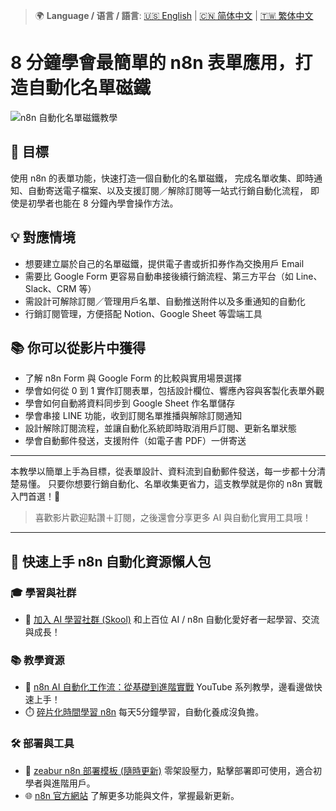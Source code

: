> 🌍 **Language / 语言 / 語言**: [🇺🇸 English](./readme-en.md) | [🇨🇳 简体中文](./readme-cn.md) | [🇹🇼 繁体中文](./readme.md)
# 8 分鐘學會最簡單的 n8n 表單應用，打造自動化名單磁鐵

![n8n 自動化名單磁鐵教學](https://github.com/qwedsazxc78/ai-automation-n8n/blob/main/n8n/26-n8n-form-lead-magnet/cover.png?raw=true)

## 🎯 目標

使用 n8n 的表單功能，快速打造一個自動化的名單磁鐵，
完成名單收集、即時通知、自動寄送電子檔案、以及支援訂閱／解除訂閱等一站式行銷自動化流程，
即使是初學者也能在 8 分鐘內學會操作方法。

## 💡 對應情境

* 想要建立屬於自己的名單磁鐵，提供電子書或折扣券作為交換用戶 Email
* 需要比 Google Form 更容易自動串接後續行銷流程、第三方平台（如 Line、Slack、CRM 等）
* 需設計可解除訂閱／管理用戶名單、自動推送附件以及多重通知的自動化
* 行銷訂閱管理，方便搭配 Notion、Google Sheet 等雲端工具

## 📚 你可以從影片中獲得

* 了解 n8n Form 與 Google Form 的比較與實用場景選擇
* 學會如何從 0 到 1 實作訂閱表單，包括設計欄位、響應內容與客製化表單外觀
* 學會如何自動將資料同步到 Google Sheet 作名單儲存
* 學會串接 LINE 功能，收到訂閱名單推播與解除訂閱通知
* 設計解除訂閱流程，並讓自動化系統即時取消用戶訂閱、更新名單狀態
* 學會自動郵件發送，支援附件（如電子書 PDF）一併寄送

---

本教學以簡單上手為目標，從表單設計、資料流到自動郵件發送，每一步都十分清楚易懂。
只要你想要行銷自動化、名單收集更省力，這支教學就是你的 n8n 實戰入門首選！🚀

> 喜歡影片歡迎點讚＋訂閱，之後還會分享更多 AI 與自動化實用工具哦！

---

## 🚀 快速上手 n8n 自動化資源懶人包

### 🎓 學習與社群

* 🔗 [加入 AI 學習社群 (Skool)](https://www.skool.com/ai-brain-alex/about?ref=5dde9b20e8e7432aa9a01df6e89685f4)
  和上百位 AI / n8n 自動化愛好者一起學習、交流與成長！

### 📚 教學資源

* 🎥 [n8n AI 自動化工作流：從基礎到進階實戰](https://youtube.com/playlist?list=PLUf88uk7T54I83MBdbuXgUuA8rVklF4FA&si=wHsQw8YJu-erSdLd)
  YouTube 系列教學，邊看邊做快速上手！
* ⏱️ [碎片化時間學習 n8n](https://youtube.com/playlist?list=PLUf88uk7T54Iv6LV2NFgdTghaX2cPhtgH&si=G3gj2qn179ZFUqAZ)
  每天5分鐘學習，自動化養成沒負擔。

### 🛠️ 部署與工具

* 🧩 [zeabur n8n 部署模板 (隨時更新)](https://zeabur.com/zh-TW/templates/0TUVZ7?referralCode=qwedsazxc78)
  零架設壓力，點擊部署即可使用，適合初學者與進階用戶。
* 🌐 [n8n 官方網站](https://n8n.io/)
  了解更多功能與文件，掌握最新更新。
